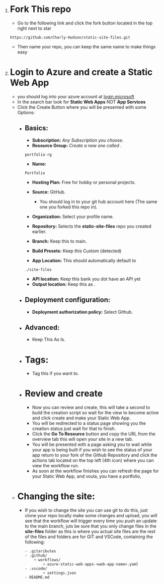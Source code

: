 1. # Fork This repo
    - Go to the following link and click the fork button located in the top right next to star
    ```
    https://github.com/Charly-Hudson/static-site-files.git
    ```
    - Then name your repo, you can keep the same name to make things easy
2. # Login to Azure and create a Static Web App
    - you should log into your azure account at 
    [login.microsoft](https://go.microsoft.com/fwlink/p?linkid=2165195&clcid=0x409)
    - In the search bar look for **Static Web Apps** NOT **App Services**
    - Click the Create Button where you will be presented with some Options:
        * ## Basics:
            * **Subscription:** *Any Subscription you choose*.
            * **Resource Group:** *Create a new one called* .
            ```
            portfolio-rg
            ```
            * **Name:** 
            ```
            Portfolio
            ```
            * **Hosting Plan:** Free for hobby or personal projects.
            * **Source:** GitHub.
                - You should log in to your git hub account here (The same one you forked this repo in).
            * **Organization:** Select your profile name.
            * **Repository:** Selects the **static-site-files** repo you created earlier.
            * **Branch:** Keep this to main.

            * **Build Presets:** Keep this Custom (detected)
            * **App Location:** This should automatically default to 
            ```
            ./site-files
            ```
            * **API location:** Keep this bank you dot have an API yet
            * **Output location:** Keep this as . 

        * ## Deployment configuration:
            * **Deployment authorization policy:** Select Github.
        * ## Advanced:
            * Keep This As Is.
        * # Tags:
            * Tag this if you want to.
        * # Review and create
            * Now you can review and create, this will take a second to build the creation script so wait for the view to become active and click create and make your Static Web App.
            * You will be redirected to a status page showing you the creation status just wait for that to finish.
            * Click the **Go To Resource** button and copy the URL from the overview tab this will open your site in a new tab.
            * You will be presented with a page asking you to wait while your app is being built if you wish to see the status of your app return to your fork of the Github Repository and click the actions tab located on the top left (4th icon) where you can view the workflow run.
            * As soon at the workflow finishes you can refresh the page for your Static Web App, and voula, you have a portfolio,
    - # Changing the site:
        * If you wish to change the site you can use git to do this, just clone your repo locally make some changes and upload, you will see that the workflow will trigger every time you push an update to the main branch, juts be sure that you only change files in the **site-files** folder as this is where you actual site files are the rest of the files and folders are for GIT and VSCode, containing the following:
            ```
            - .gitaributes
            - .github/
                ¬ workflows/
                    ¬ azure-static-web-apps-<web-app-name>.yaml
            - .vscode/
                    ¬ settings.json
            - README.md
            ```
